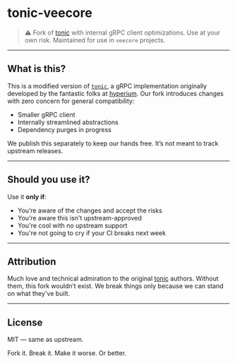 # tonic-veecore

> ⚠️ Fork of [tonic](https://github.com/hyperium/tonic) with internal gRPC client optimizations. Use at your own risk. Maintained for use in `veecore` projects.

---

## What is this?

This is a modified version of [`tonic`](https://crates.io/crates/tonic), a gRPC implementation originally developed by the fantastic folks at [hyperium](https://github.com/hyperium). Our fork introduces changes with zero concern for general compatibility:

- Smaller gRPC client
- Internally streamlined abstractions
- Dependency purges in progress

We publish this separately to keep our hands free. It’s not meant to track upstream releases.

---

## Should you use it?

Use it **only if**:

- You’re aware of the changes and accept the risks
- You’re aware this isn't upstream-approved
- You're cool with no upstream support
- You're not going to cry if your CI breaks next week

---

## Attribution

Much love and technical admiration to the original [tonic](https://github.com/hyperium/tonic) authors. Without them, this fork wouldn’t exist. We break things only because we can stand on what they've built.

---

## License

MIT — same as upstream.

Fork it. Break it. Make it worse. Or better.
